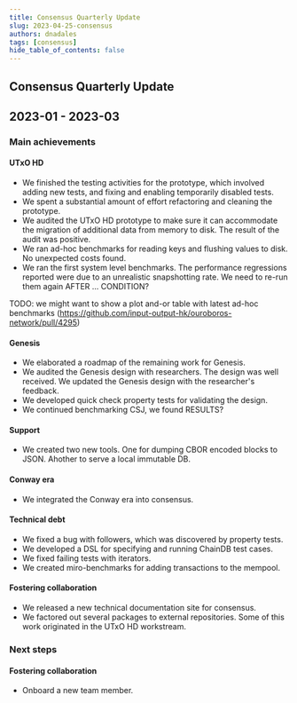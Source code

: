 ```yaml
---
title: Consensus Quarterly Update
slug: 2023-04-25-consensus
authors: dnadales
tags: [consensus]
hide_table_of_contents: false
---
```


## Consensus Quarterly Update
## 2023-01 - 2023-03 

### Main achievements

#### UTxO HD

- We finished the testing activities for the prototype, which involved adding
  new tests, and fixing and enabling temporarily disabled tests.
- We spent a substantial amount of effort refactoring and cleaning the
  prototype.
- We audited the UTxO HD prototype to make sure it can accommodate the migration
  of additional data from memory to disk. The result of the audit was positive.
- We ran ad-hoc benchmarks for reading keys and flushing values to disk. No
  unexpected costs found.
- We ran the first system level benchmarks. The performance regressions reported
  were due to an unrealistic snapshotting rate. We need to re-run them again
  AFTER ... CONDITION?
  
TODO: we might want to show a plot and-or table with latest ad-hoc benchmarks
(https://github.com/input-output-hk/ouroboros-network/pull/4295)

#### Genesis

- We elaborated a roadmap of the remaining work for Genesis.
- We audited the Genesis design with researchers. The design was well received. We
  updated the Genesis design with the researcher's feedback.
- We developed quick check property tests for validating the design. 
- We continued benchmarking CSJ, we found RESULTS? 

#### Support

- We created two new tools. One for dumping CBOR encoded blocks to JSON. Ahother
  to serve a local immutable DB.

#### Conway era

- We integrated the Conway era into consensus.

#### Technical debt

- We fixed a bug with followers, which was discovered by property tests. 
- We developed a DSL for specifying and running ChainDB test cases.
- We fixed failing tests with iterators.
- We created miro-benchmarks for adding transactions to the mempool.

#### Fostering collaboration 

- We released a new technical documentation site for consensus.
- We factored out several packages to external repositories. Some of this work
  originated in the UTxO HD workstream.

### Next steps

#### Fostering collaboration 

- Onboard a new team member.
